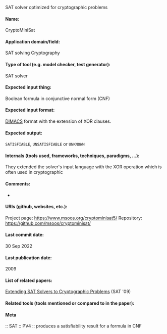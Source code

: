 SAT solver optimized for cryptographic problems

#### Name:
CryptoMiniSat

#### Application domain/field:
SAT solving
Cryptography

#### Type of tool (e.g. model checker, test generator):
SAT solver

#### Expected input thing:
Boolean formula in conjunctive normal form (CNF)

#### Expected input format:
[DIMACS](../../../Formats/DIMACS.md) format with the extension of XOR clauses.

#### Expected output:
`SATISFIABLE`, `UNSATISFIABLE` or `UNKNOWN`

#### Internals (tools used, frameworks, techniques, paradigms, ...):
They extended the solver's input language with the XOR operation which is often used in cryptographic 

#### Comments:
-

#### URIs (github, websites, etc.):
Project page: https://www.msoos.org/cryptominisat5/
Repository: https://github.com/msoos/cryptominisat/

#### Last commit date:
30 Sep 2022

#### Last publication date:
2009

#### List of related papers:
[Extending SAT Solvers to Cryptographic Problems](https://doi.org/10.1007/978-3-642-02777-2_24) (SAT '09)

#### Related tools (tools mentioned or compared to in the paper):

#### Meta
:: SAT
:: PV4 :: produces a satisfiability result for a formula in CNF